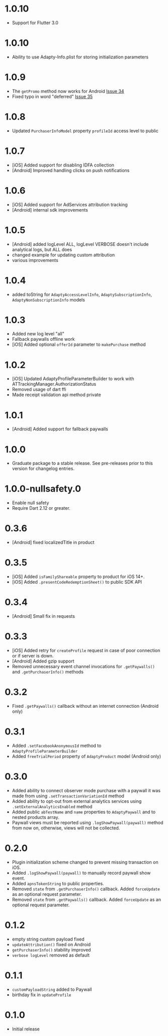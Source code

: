 # 1.0.10
* Support for Flutter 3.0

# 1.0.10
* Ability to use Adapty-Info.plist for storing initialization parameters

# 1.0.9
* The `getPromo` method now works for Android [Issue 34](https://github.com/adaptyteam/AdaptySDK-Flutter/issues/34)
* Fixed typo in word "deferred" [Issue 35](https://github.com/adaptyteam/AdaptySDK-Flutter/issues/35)

# 1.0.8
* Updated `PurchaserInfoModel` property `profileId` access level to public

# 1.0.7
* [iOS] Added support for disabling IDFA collection
* [Android] Improved handling clicks on push notifications

# 1.0.6
* [iOS] Added support for AdServices attribution tracking
* [Android] internal sdk improvements

# 1.0.5
* [Android] added logLevel ALL, logLevel VERBOSE doesn't include analytical logs, but ALL does
* changed example for updating custom attribution
* various improvements

# 1.0.4

* added toString for `AdaptyAccessLevelInfo`, `AdaptySubscriptionInfo`, `AdaptyNonSubscriptionInfo` models

# 1.0.3

* Added new log level "all"
* Fallback paywalls offline work
* [iOS] Added optional `offerId` parameter to `makePurchase` method

# 1.0.2

* [iOS] Updated AdaptyProfileParameterBuilder to work with ATTrackingManager.AuthorizationStatus
* Removed usage of dart ffi
* Made receipt validation api method private

# 1.0.1

* [Android] Added support for fallback paywalls

# 1.0.0

* Graduate package to a stable release. See pre-releases prior to this version for changelog entries.

# 1.0.0-nullsafety.0

* Enable null safety
* Require Dart 2.12 or greater.

# 0.3.6

* [Android] fixed localizedTitle in product

# 0.3.5

* [iOS] Added `isFamilyShareable` property to product for iOS 14+.
* [iOS] Added `.presentCodeRedemptionSheet()` to public SDK API

# 0.3.4

* [Android] Small fix in requests

# 0.3.3

* [iOS] Added retry for `createProfile` request in case of poor connection or if server is down.
* [Android] Added gzip support
* Removed unnecessary event channel invocations for `.getPaywalls()` and `.getPurchaserInfo()` methods

# 0.3.2

* Fixed `.getPaywalls()` callback without an internet connection (Android only)

# 0.3.1

* Added `.setFacebookAnonymousId` method to `AdaptyProfileParameterBuilder`
* Added `freeTrialPeriod` property of `AdaptyProduct` model (Android only)

# 0.3.0

* Added ability to connect observer mode purchase with a paywall it was made from using `.setTransactionVariationId` method
* Added ability to opt-out from external analytics services using `.setExternalAnalyticsEnabled` method
* Added public `abTestName` and `name` properties to `AdaptyPaywall` and to nested products array.
* Paywall views must be reported using `.logShowPaywall(paywall)` method from now on, otherwise, views will not be collected.

# 0.2.0

* Plugin initialization scheme changed to prevent missing transaction on iOS.
* Added `.logShowPaywall(paywall)` to manually record paywall show event.
* Added `apnsTokenString` to public properties.
* Removed `state` from `.getPurchaserInfo()` callback. Added `forceUpdate` as an optional request parameter.
* Removed `state` from `.getPaywalls()` callback. Added `forceUpdate` as an optional request parameter.

# 0.1.2

* empty string custom payload fixed
* `updateAttribution()` fixed on Android
* `getPurchaserInfo()` stability improved
* `verbose logLevel` removed as default

# 0.1.1

* `customPayloadString` added to Paywall
* birthday fix in `updateProfile`

# 0.1.0

* Initial release
